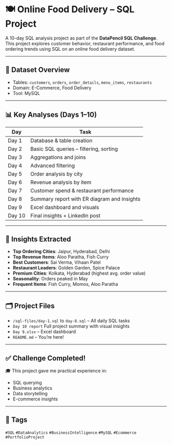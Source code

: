 # 🍽️ Online Food Delivery – SQL Project

A 10-day SQL analysis project as part of the **DataPencil SQL Challenge**.  
This project explores customer behavior, restaurant performance, and food ordering trends using SQL on an online food delivery dataset.

---

## 📁 Dataset Overview

- Tables: `customers`, `orders`, `order_details`, `menu_items`, `restaurants`
- Domain: E-Commerce, Food Delivery
- Tool: MySQL

---

## 📊 Key Analyses (Days 1–10)

| Day | Task |
|-----|------|
| Day 1 | Database & table creation |
| Day 2 | Basic SQL queries – filtering, sorting |
| Day 3 | Aggregations and joins |
| Day 4 | Advanced filtering |
| Day 5 | Order analysis by city |
| Day 6 | Revenue analysis by item |
| Day 7 | Customer spend & restaurant performance |
| Day 8 | Summary report with ER diagram and insights |
| Day 9 | Excel dashboard and visuals |
| Day 10 | Final insights + LinkedIn post |

---

## 📌 Insights Extracted

- **Top Ordering Cities**: Jaipur, Hyderabad, Delhi  
- **Top Revenue Items**: Aloo Paratha, Fish Curry  
- **Best Customers**: Sai Verma, Vihaan Patel  
- **Restaurant Leaders**: Golden Garden, Spice Palace  
- **Premium Cities**: Kolkata, Hyderabad (highest avg. order value)  
- **Seasonality**: Orders peaked in May  
- **Frequent Items**: Fish Curry, Momos, Aloo Paratha

---

## 🗂️ Project Files

- `/sql-files/day-1.sql` to `day-8.sql` – All daily SQL tasks
- `Day 10 report` Full project summary with visual insights
- `Day 9.xlsx` – Excel dashboard
- `README.md` – You’re here!

---

## ✅ Challenge Completed!

🎓 This project gave me practical experience in:
- SQL querying
- Business analytics
- Data storytelling
- E-commerce insights

---
## 🔖 Tags

`#SQL` `#DataAnalytics` `#BusinessIntelligence` `#MySQL` `#Ecommerce` `#PortfolioProject`
